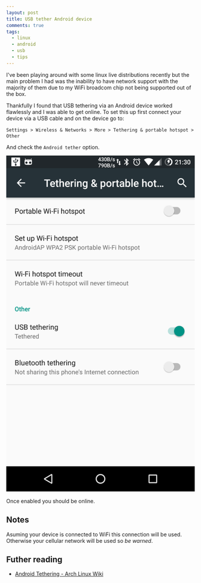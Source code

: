 ```yaml
---
layout: post
title: USB tether Android device
comments: true
tags:
  - linux
  - android
  - usb
  - tips
---
```


I've been playing around with some linux live distributions recently but the main problem I had was the inability to have network support with the majority of them due to my WiFi broadcom chip not being supported out of the box. 

Thankfully I found that USB tethering via an Android device worked flawlessly and I was able to get online. To set this up first connect your device via a USB cable and on the device go to:


```
Settings > Wireless & Networks > More > Tethering & portable hotspot > Other
```

And check the `Android tether` option.

![Android tethering options](/assets/img/posts/android-tether-1.png)

Once enabled you should be online.

## Notes

Asuming your device is connected to WiFi this connection will be used. Otherwise your cellular network will be used so _be warned_.

## Futher reading

- [Android Tethering - Arch Linux Wiki][0]

[0]:https://wiki.archlinux.org/index.php/android_tethering